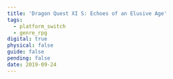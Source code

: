 ```yaml
---
title: 'Dragon Quest XI S: Echoes of an Elusive Age'
tags:
  - platform_switch
  - genre_rpg
digital: true
physical: false
guide: false
pending: false
date: 2019-09-24
---
```

